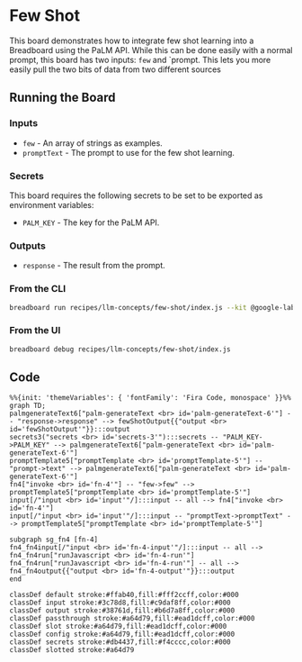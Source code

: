 # Few Shot

This board demonstrates how to integrate few shot learning into a Breadboard using the PaLM API. While this can be done easily with a normal prompt, this board has two inputs: `few` and `prompt. This lets you more easily pull the two bits of data from two different sources

## Running the Board

### Inputs

- `few` - An array of strings as examples.
- `promptText` - The prompt to use for the few shot learning.

### Secrets

This board requires the following secrets to be set to be exported as environment variables:

- `PALM_KEY` - The key for the PaLM API.

### Outputs

- `response` - The result from the prompt.

### From the CLI

```bash
breadboard run recipes/llm-concepts/few-shot/index.js --kit @google-labs/llm-starter --kit @google-labs/palm-kit -i "{\"few\": [\"Great product, 10/10: positive\", \"Didn't work very well: negative\", \"Super helpful, worth it: positive\"], \"promptText\": \"This is great:\" }" --kit @google-labs/llm-starter --kit @google-labs/core-kit --kit @google-labs/palm-kit
```

### From the UI

```bash
breadboard debug recipes/llm-concepts/few-shot/index.js
```

## Code

```mermaid
%%{init: 'themeVariables': { 'fontFamily': 'Fira Code, monospace' }}%%
graph TD;
palmgenerateText6["palm-generateText <br> id='palm-generateText-6'"] -- "response->response" --> fewShotOutput{{"output <br> id='fewShotOutput'"}}:::output
secrets3("secrets <br> id='secrets-3'"):::secrets -- "PALM_KEY->PALM_KEY" --> palmgenerateText6["palm-generateText <br> id='palm-generateText-6'"]
promptTemplate5["promptTemplate <br> id='promptTemplate-5'"] -- "prompt->text" --> palmgenerateText6["palm-generateText <br> id='palm-generateText-6'"]
fn4["invoke <br> id='fn-4'"] -- "few->few" --> promptTemplate5["promptTemplate <br> id='promptTemplate-5'"]
input[/"input <br> id='input'"/]:::input -- all --> fn4["invoke <br> id='fn-4'"]
input[/"input <br> id='input'"/]:::input -- "promptText->promptText" --> promptTemplate5["promptTemplate <br> id='promptTemplate-5'"]

subgraph sg_fn4 [fn-4]
fn4_fn4input[/"input <br> id='fn-4-input'"/]:::input -- all --> fn4_fn4run["runJavascript <br> id='fn-4-run'"]
fn4_fn4run["runJavascript <br> id='fn-4-run'"] -- all --> fn4_fn4output{{"output <br> id='fn-4-output'"}}:::output
end

classDef default stroke:#ffab40,fill:#fff2ccff,color:#000
classDef input stroke:#3c78d8,fill:#c9daf8ff,color:#000
classDef output stroke:#38761d,fill:#b6d7a8ff,color:#000
classDef passthrough stroke:#a64d79,fill:#ead1dcff,color:#000
classDef slot stroke:#a64d79,fill:#ead1dcff,color:#000
classDef config stroke:#a64d79,fill:#ead1dcff,color:#000
classDef secrets stroke:#db4437,fill:#f4cccc,color:#000
classDef slotted stroke:#a64d79
```

